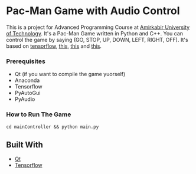 # Pac-Man Game with Audio Control

This is a project for Advanced Programming Course at [Amirkabir University of Technology](http://aut.ac.ir/aut/).
It's a Pac-Man Game written in Python and C++. You can control the game by saying (GO, STOP, UP, DOWN, LEFT, RIGHT, OFF).
It's based on [tensorflow](https://www.tensorflow.org/tutorials/sequences/audio_recognition), [this](http://www.kiranjose.in/blogs/getting-tensorflow-1-4-on-raspberrypi-3/), [this](https://github.com/Uberi/speech_recognition) and [this](https://github.com/TomAtterton/Pacman-QT-Game).

### Prerequisites

* Qt (if you want to compile the game yuorself)
* Anaconda
* Tensorflow
* PyAutoGui
* PyAudio

### How to Run The Game

```
cd mainController && python main.py
```


## Built With

* [Qt](https://www.qt.io/)
* [Tensorflow](https://www.tensorflow.org/)

